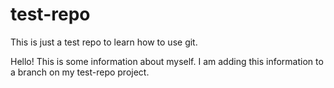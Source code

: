 # test-repo
This is just a test repo to learn how to use git. 

Hello! This is some information about myself. I am adding this information to a branch on my test-repo project. 
